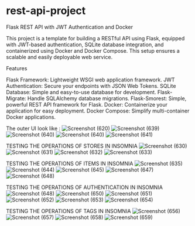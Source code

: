 # rest-api-project

Flask REST API with JWT Authentication and Docker

This project is a template for building a RESTful API using Flask, equipped with JWT-based authentication, 
SQLite database integration, and containerized using Docker and Docker Compose.
This setup ensures a scalable and easily deployable web service.

Features

Flask Framework: Lightweight WSGI web application framework.
JWT Authentication: Secure your endpoints with JSON Web Tokens.
SQLite Database: Simple and easy-to-use database for development.
Flask-Migrate: Handle SQLAlchemy database migrations.
Flask-Smorest: Simple, powerful REST API framework for Flask.
Docker: Containerize your application for easy deployment.
Docker Compose: Simplify multi-container Docker applications.

The outer UI look like :
![Screenshot (620)](https://github.com/Binod231/rest-api-project/assets/110877218/1d9b2b74-bb75-482c-a0ae-8102870c3b83)
![Screenshot (639)](https://github.com/Binod231/rest-api-project/assets/110877218/014586ab-68ce-4123-af84-f8eb9db8b9d3)
![Screenshot (640)](https://github.com/Binod231/rest-api-project/assets/110877218/5f311026-25fd-47eb-ab64-ecc4ecb840a5)
![Screenshot (640)](https://github.com/Binod231/rest-api-project/assets/110877218/5f311026-25fd-47eb-ab64-ecc4ecb840a5)
![Screenshot (641)](https://github.com/Binod231/rest-api-project/assets/110877218/faa4258e-c303-4c8c-8b6a-be0f65370bc3)

TESTING THE OPERATIONS OF STORES IN INSOMNIA
![Screenshot (630)](https://github.com/Binod231/rest-api-project/assets/110877218/7f52b23c-2e29-4584-abe8-c5995a0e947f)
![Screenshot (631)](https://github.com/Binod231/rest-api-project/assets/110877218/078d355c-6f6a-4663-b7a1-dcc1e7621a6f)
![Screenshot (632)](https://github.com/Binod231/rest-api-project/assets/110877218/bc3bc808-7c9f-4432-bdcc-f9b9d287d3fd)
![Screenshot (633)](https://github.com/Binod231/rest-api-project/assets/110877218/a91685fc-229a-4e38-9cde-b3a64f305a69)

TESTING THE OPERATIONS OF ITEMS IN INSOMNIA
![Screenshot (635)](https://github.com/Binod231/rest-api-project/assets/110877218/bcf8b705-fc29-4770-8b78-9cf81b03b1be)
![Screenshot (644)](https://github.com/Binod231/rest-api-project/assets/110877218/bec27ee9-4cf3-4ada-b492-d4cd87ecee60)
![Screenshot (645)](https://github.com/Binod231/rest-api-project/assets/110877218/5292c007-cc19-40d0-9ac7-33fb85aff397)
![Screenshot (647)](https://github.com/Binod231/rest-api-project/assets/110877218/d1116273-41d9-453a-a0f9-cb542a3c5798)
![Screenshot (648)](https://github.com/Binod231/rest-api-project/assets/110877218/5a6037ce-9390-4452-8fd9-cc70a19fb462)

TESTING THE OPERATIONS OF AUTHENTICATION IN INSOMNIA
![Screenshot (648)](https://github.com/Binod231/rest-api-project/assets/110877218/588c8b4a-5bef-48ed-b176-c226418fe742)
![Screenshot (650)](https://github.com/Binod231/rest-api-project/assets/110877218/200b70f0-2a2a-42cd-bc2c-f9d56b9e703d)
![Screenshot (651)](https://github.com/Binod231/rest-api-project/assets/110877218/edea2a1e-0c45-4982-a507-9f3b32c7dfdd)
![Screenshot (652)](https://github.com/Binod231/rest-api-project/assets/110877218/383fce4e-352b-4a2a-a614-83135606a37f)
![Screenshot (653)](https://github.com/Binod231/rest-api-project/assets/110877218/da7ba8bc-13c7-4ae2-8178-1ef1f86e7e42)
![Screenshot (654)](https://github.com/Binod231/rest-api-project/assets/110877218/97381111-980a-45ba-983e-db7d05bc91b8)

TESTING THE OPERATIONS OF TAGS IN INSOMNIA
![Screenshot (656)](https://github.com/Binod231/rest-api-project/assets/110877218/6f5d035f-56f9-47e2-8de9-1ebaf6182093)
![Screenshot (657)](https://github.com/Binod231/rest-api-project/assets/110877218/839ae6b5-7371-4a36-b337-d90d44bd6132)
![Screenshot (658)](https://github.com/Binod231/rest-api-project/assets/110877218/639e4b9e-b4c8-4bdd-aa06-f224de56b7b5)
![Screenshot (659)](https://github.com/Binod231/rest-api-project/assets/110877218/0a5fe11c-e3d8-4546-9bb3-d9c90d72e9e1) 